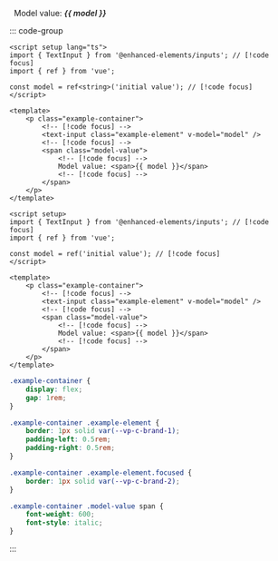 <script setup lang="ts">
import { TextInput } from '@enhanced-elements/inputs';
import { ref } from 'vue';

const model = ref<string>('initial value');
</script>

<p class="example-container">
    <text-input class="example-element" v-model="model" />
    <span class="model-value">
        Model value: <span>{{ model }}</span>
    </span>
</p>

<style lang="postcss" scoped>
.example-container {
    display: flex;
    gap: 1rem;

    .example-element {
        border: 1px solid var(--vp-c-brand-1);
        padding-left: 0.5rem;
        padding-right: 0.5rem;

        .focused {
            border: 1px solid var(--vp-c-brand-2);
        }
    }

    .model-value {
        span {
            font-weight: 600;
            font-style: italic;
        }
    }
}
</style>

::: code-group

```vue [Typescript]
<script setup lang="ts">
import { TextInput } from '@enhanced-elements/inputs'; // [!code focus]
import { ref } from 'vue';

const model = ref<string>('initial value'); // [!code focus]
</script>

<template>
    <p class="example-container">
        <!-- [!code focus] -->
        <text-input class="example-element" v-model="model" />
        <!-- [!code focus] -->
        <span class="model-value">
            <!-- [!code focus] -->
            Model value: <span>{{ model }}</span>
            <!-- [!code focus] -->
        </span>
    </p>
</template>
```

```vue [JavaScript]
<script setup>
import { TextInput } from '@enhanced-elements/inputs'; // [!code focus]
import { ref } from 'vue';

const model = ref('initial value'); // [!code focus]
</script>

<template>
    <p class="example-container">
        <!-- [!code focus] -->
        <text-input class="example-element" v-model="model" />
        <!-- [!code focus] -->
        <span class="model-value">
            <!-- [!code focus] -->
            Model value: <span>{{ model }}</span>
            <!-- [!code focus] -->
        </span>
    </p>
</template>
```

```css [Styling]
.example-container {
    display: flex;
    gap: 1rem;
}

.example-container .example-element {
    border: 1px solid var(--vp-c-brand-1);
    padding-left: 0.5rem;
    padding-right: 0.5rem;
}

.example-container .example-element.focused {
    border: 1px solid var(--vp-c-brand-2);
}

.example-container .model-value span {
    font-weight: 600;
    font-style: italic;
}
```

:::
